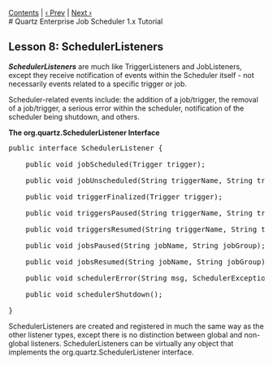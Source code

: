<div class="secNavPanel"><a href="./">Contents</a> | <a href="/documentation/quartz-1.x/tutorials/TutorialLesson07">&lsaquo;&nbsp;Prev</a> | <a href="/documentation/quartz-1.x/tutorials/TutorialLesson09">Next&nbsp;&rsaquo;</a></div>
# Quartz Enterprise Job Scheduler 1.x Tutorial

## Lesson 8: SchedulerListeners

***SchedulerListeners*** are much like TriggerListeners and JobListeners, except they receive
notification of events within the Scheduler itself - not necessarily events related to a specific trigger or job.

Scheduler-related events include: the addition of a job/trigger, the removal of a job/trigger, a serious error
within the scheduler, notification of the scheduler being shutdown, and others.

**The org.quartz.SchedulerListener Interface**

<pre>
public interface SchedulerListener {

    public void jobScheduled(Trigger trigger);

    public void jobUnscheduled(String triggerName, String triggerGroup);

    public void triggerFinalized(Trigger trigger);

    public void triggersPaused(String triggerName, String triggerGroup);

    public void triggersResumed(String triggerName, String triggerGroup);

    public void jobsPaused(String jobName, String jobGroup);

    public void jobsResumed(String jobName, String jobGroup);

    public void schedulerError(String msg, SchedulerException cause);

    public void schedulerShutdown();

}
</pre>


SchedulerListeners are created and registered in much the same way as the other listener types, except there is
no distinction between global and non-global listeners. SchedulerListeners can be virtually any object that implements
the org.quartz.SchedulerListener interface.





